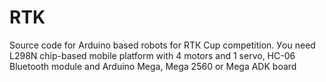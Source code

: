 # RTK
Source code for Arduino based robots for RTК Cup competition.
Уou need L298N chip-based mobile platform with 4 motors and 1 servo, HC-06 Bluetooth module and Arduino Mega, Mega 2560 or Mega ADK board
